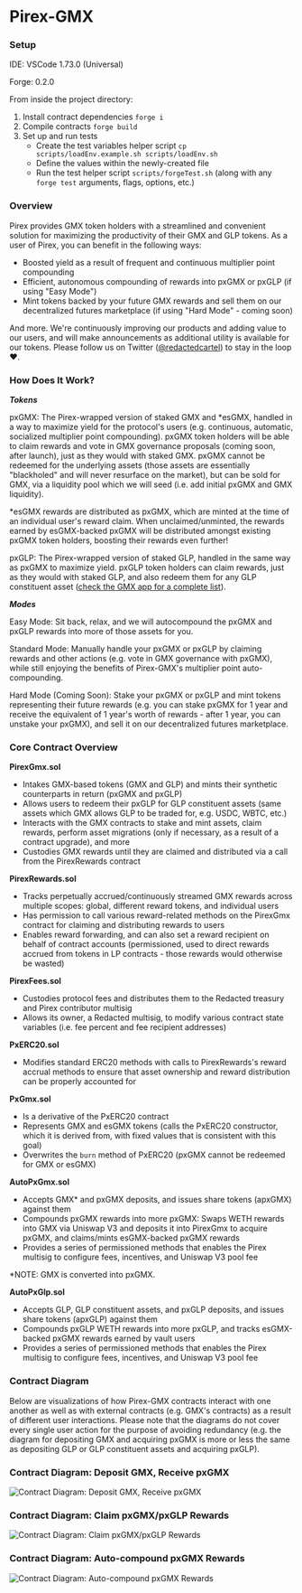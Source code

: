 # Pirex-GMX

### Setup

IDE: VSCode 1.73.0 (Universal)

Forge: 0.2.0

From inside the project directory:

1. Install contract dependencies `forge i`
2. Compile contracts `forge build`
3. Set up and run tests
   - Create the test variables helper script `cp scripts/loadEnv.example.sh scripts/loadEnv.sh`
   - Define the values within the newly-created file
   - Run the test helper script `scripts/forgeTest.sh` (along with any `forge test` arguments, flags, options, etc.)

### Overview

Pirex provides GMX token holders with a streamlined and convenient solution for maximizing the productivity of their GMX and GLP tokens. As a user of Pirex, you can benefit in the following ways:

- Boosted yield as a result of frequent and continuous multiplier point compounding
- Efficient, autonomous compounding of rewards into pxGMX or pxGLP (if using "Easy Mode")
- Mint tokens backed by your future GMX rewards and sell them on our decentralized futures marketplace (if using "Hard Mode" - coming soon)

And more. We're continuously improving our products and adding value to our users, and will make announcements as additional utility is available for our tokens. Please follow us on Twitter ([@redactedcartel](https://twitter.com/redactedcartel)) to stay in the loop ❤️.

### How Does It Work?

**_Tokens_**

pxGMX: The Pirex-wrapped version of staked GMX and \*esGMX, handled in a way to maximize yield for the protocol's users (e.g. continuous, automatic, socialized multiplier point compounding). pxGMX token holders will be able to claim rewards and vote in GMX governance proposals (coming soon, after launch), just as they would with staked GMX. pxGMX cannot be redeemed for the underlying assets (those assets are essentially "blackholed" and will never resurface on the market), but can be sold for GMX, via a liquidity pool which we will seed (i.e. add initial pxGMX and GMX liquidity).

\*esGMX rewards are distributed as pxGMX, which are minted at the time of an individual user's reward claim. When unclaimed/unminted, the rewards earned by esGMX-backed pxGMX will be distributed amongst existing pxGMX token holders, boosting their rewards even further!

pxGLP: The Pirex-wrapped version of staked GLP, handled in the same way as pxGMX to maximize yield. pxGLP token holders can claim rewards, just as they would with staked GLP, and also redeem them for any GLP constituent asset ([check the GMX app for a complete list](https://app.gmx.io/#/buy_glp#redeem)).

**_Modes_**

Easy Mode: Sit back, relax, and we will autocompound the pxGMX and pxGLP rewards into more of those assets for you.

Standard Mode: Manually handle your pxGMX or pxGLP by claiming rewards and other actions (e.g. vote in GMX governance with pxGMX), while still enjoying the benefits of Pirex-GMX's multiplier point auto-compounding.

Hard Mode (Coming Soon): Stake your pxGMX or pxGLP and mint tokens representing their future rewards (e.g. you can stake pxGMX for 1 year and receive the equivalent of 1 year's worth of rewards - after 1 year, you can unstake your pxGMX), and sell it on our decentralized futures marketplace.

### Core Contract Overview

**PirexGmx.sol**

- Intakes GMX-based tokens (GMX and GLP) and mints their synthetic counterparts in return (pxGMX and pxGLP)
- Allows users to redeem their pxGLP for GLP constituent assets (same assets which GMX allows GLP to be traded for, e.g. USDC, WBTC, etc.)
- Interacts with the GMX contracts to stake and mint assets, claim rewards, perform asset migrations (only if necessary, as a result of a contract upgrade), and more
- Custodies GMX rewards until they are claimed and distributed via a call from the PirexRewards contract

**PirexRewards.sol**

- Tracks perpetually accrued/continuously streamed GMX rewards across multiple scopes: global, different reward tokens, and individual users
- Has permission to call various reward-related methods on the PirexGmx contract for claiming and distributing rewards to users
- Enables reward forwarding, and can also set a reward recipient on behalf of contract accounts (permissioned, used to direct rewards accrued from tokens in LP contracts - those rewards would otherwise be wasted)

**PirexFees.sol**

- Custodies protocol fees and distributes them to the Redacted treasury and Pirex contributor multisig
- Allows its owner, a Redacted multisig, to modify various contract state variables (i.e. fee percent and fee recipient addresses)

**PxERC20.sol**

- Modifies standard ERC20 methods with calls to PirexRewards's reward accrual methods to ensure that asset ownership and reward distribution can be properly accounted for

**PxGmx.sol**

- Is a derivative of the PxERC20 contract
- Represents GMX and esGMX tokens (calls the PxERC20 constructor, which it is derived from, with fixed values that is consistent with this goal)
- Overwrites the `burn` method of PxERC20 (pxGMX cannot be redeemed for GMX or esGMX)

**AutoPxGmx.sol**

- Accepts GMX\* and pxGMX deposits, and issues share tokens (apxGMX) against them
- Compounds pxGMX rewards into more pxGMX: Swaps WETH rewards into GMX via Uniswap V3 and deposits it into PirexGmx to acquire pxGMX, and claims/mints esGMX-backed pxGMX rewards
- Provides a series of permissioned methods that enables the Pirex multisig to configure fees, incentives, and Uniswap V3 pool fee

\*NOTE: GMX is converted into pxGMX.

**AutoPxGlp.sol**

- Accepts GLP, GLP constituent assets, and pxGLP deposits, and issues share tokens (apxGLP) against them
- Compounds pxGLP WETH rewards into more pxGLP, and tracks esGMX-backed pxGMX rewards earned by vault users
- Provides a series of permissioned methods that enables the Pirex multisig to configure fees, incentives, and Uniswap V3 pool fee

### Contract Diagram

Below are visualizations of how Pirex-GMX contracts interact with one another as well as with external contracts (e.g. GMX's contracts) as a result of different user interactions. Please note that the diagrams do not cover every single user action for the purpose of avoiding redundancy (e.g. the diagram for depositing GMX and acquiring pxGMX is more or less the same as depositing GLP or GLP constituent assets and acquiring pxGLP).

### Contract Diagram: Deposit GMX, Receive pxGMX

![Contract Diagram: Deposit GMX, Receive pxGMX](https://i.imgur.com/5qEKj8q.png)

### Contract Diagram: Claim pxGMX/pxGLP Rewards

![Contract Diagram: Claim pxGMX/pxGLP Rewards](https://i.imgur.com/NqaxI2P.png)

### Contract Diagram: Auto-compound pxGMX Rewards

![Contract Diagram: Auto-compound pxGMX Rewards](https://i.imgur.com/raWbR1z.png)

